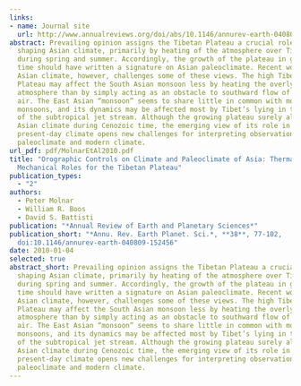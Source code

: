 ```yaml
---
links:
- name: Journal site
  url: http://www.annualreviews.org/doi/abs/10.1146/annurev-earth-040809-152456
abstract: Prevailing opinion assigns the Tibetan Plateau a crucial role in
  shaping Asian climate, primarily by heating of the atmosphere over Tibet
  during spring and summer. Accordingly, the growth of the plateau in geologic
  time should have written a signature on Asian paleoclimate. Recent work on
  Asian climate, however, challenges some of these views. The high Tibetan
  Plateau may affect the South Asian monsoon less by heating the overlying
  atmosphere than by simply acting as an obstacle to southward flow of cool, dry
  air. The East Asian “monsoon” seems to share little in common with most
  monsoons, and its dynamics may be affected most by Tibet’s lying in the path
  of the subtropical jet stream. Although the growing plateau surely altered
  Asian climate during Cenozoic time, the emerging view of its role in
  present-day climate opens new challenges for interpreting observations of both
  paleoclimate and modern climate.
url_pdf: pdf/MolnarEtAl2010.pdf
title: "Orographic Controls on Climate and Paleoclimate of Asia: Thermal and
  Mechanical Roles for the Tibetan Plateau"
publication_types:
  - "2"
authors:
  - Peter Molnar
  - William R. Boos
  - David S. Battisti
publication: "*Annual Review of Earth and Planetary Sciences*"
publication_short: "*Annu. Rev. Earth Planet. Sci.*, **38**, 77-102,
  doi:10.1146/annurev-earth-040809-152456"
date: 2010-01-04
selected: true
abstract_short: Prevailing opinion assigns the Tibetan Plateau a crucial role in
  shaping Asian climate, primarily by heating of the atmosphere over Tibet
  during spring and summer. Accordingly, the growth of the plateau in geologic
  time should have written a signature on Asian paleoclimate. Recent work on
  Asian climate, however, challenges some of these views. The high Tibetan
  Plateau may affect the South Asian monsoon less by heating the overlying
  atmosphere than by simply acting as an obstacle to southward flow of cool, dry
  air. The East Asian “monsoon” seems to share little in common with most
  monsoons, and its dynamics may be affected most by Tibet’s lying in the path
  of the subtropical jet stream. Although the growing plateau surely altered
  Asian climate during Cenozoic time, the emerging view of its role in
  present-day climate opens new challenges for interpreting observations of both
  paleoclimate and modern climate.
---
```

